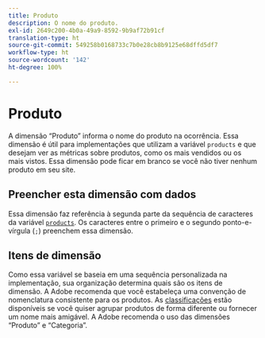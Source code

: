 ```yaml
---
title: Produto
description: O nome do produto.
exl-id: 2649c200-4b0a-49a9-8592-9b9af72b91cf
translation-type: ht
source-git-commit: 549258b0168733c7b0e28cb8b9125e68dffd5df7
workflow-type: ht
source-wordcount: '142'
ht-degree: 100%

---
```


# Produto

A dimensão “Produto” informa o nome do produto na ocorrência. Essa dimensão é útil para implementações que utilizam a variável `products` e que desejam ver as métricas sobre produtos, como os mais vendidos ou os mais vistos. Essa dimensão pode ficar em branco se você não tiver nenhum produto em seu site.

## Preencher esta dimensão com dados

Essa dimensão faz referência à segunda parte da sequência de caracteres da variável [`products`](/help/implement/vars/page-vars/products.md). Os caracteres entre o primeiro e o segundo ponto-e-vírgula (`;`) preenchem essa dimensão.

## Itens de dimensão

Como essa variável se baseia em uma sequência personalizada na implementação, sua organização determina quais são os itens de dimensão. A Adobe recomenda que você estabeleça uma convenção de nomenclatura consistente para os produtos. As [classificações](../classifications/c-classifications.md) estão disponíveis se você quiser agrupar produtos de forma diferente ou fornecer um nome mais amigável. A Adobe recomenda o uso das dimensões “Produto” e “Categoria”.
